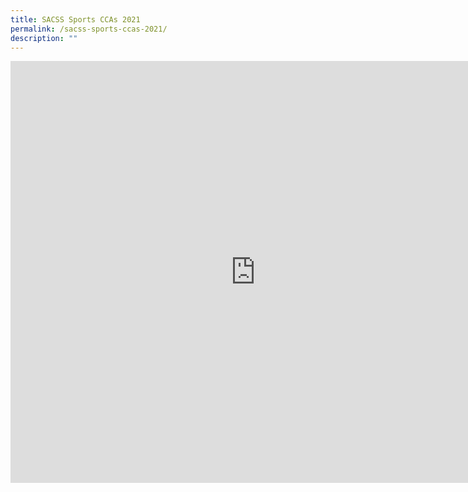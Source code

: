 ```yaml
---
title: SACSS Sports CCAs 2021
permalink: /sacss-sports-ccas-2021/
description: ""
---
```



<iframe width="783" height="675" src="https://www.youtube.com/embed/fI_-3YNifFM" title="SACSS Sports CCA 2022" frameborder="0" allow="accelerometer; autoplay; clipboard-write; encrypted-media; gyroscope; picture-in-picture" allowfullscreen></iframe>